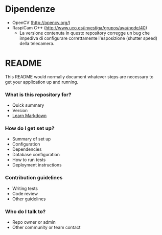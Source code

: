 Dipendenze
==========

* OpenCV (http://opencv.org/)
* RaspiCam C++ (http://www.uco.es/investiga/grupos/ava/node/40)
    - La versione contenuta in questo repository corregge un bug che impediva di configurare correttamente l'esposizione (shutter speed) della telecamera.



# README #

This README would normally document whatever steps are necessary to get your application up and running.

### What is this repository for? ###

* Quick summary
* Version
* [Learn Markdown](https://bitbucket.org/tutorials/markdowndemo)

### How do I get set up? ###

* Summary of set up
* Configuration
* Dependencies
* Database configuration
* How to run tests
* Deployment instructions

### Contribution guidelines ###

* Writing tests
* Code review
* Other guidelines

### Who do I talk to? ###

* Repo owner or admin
* Other community or team contact